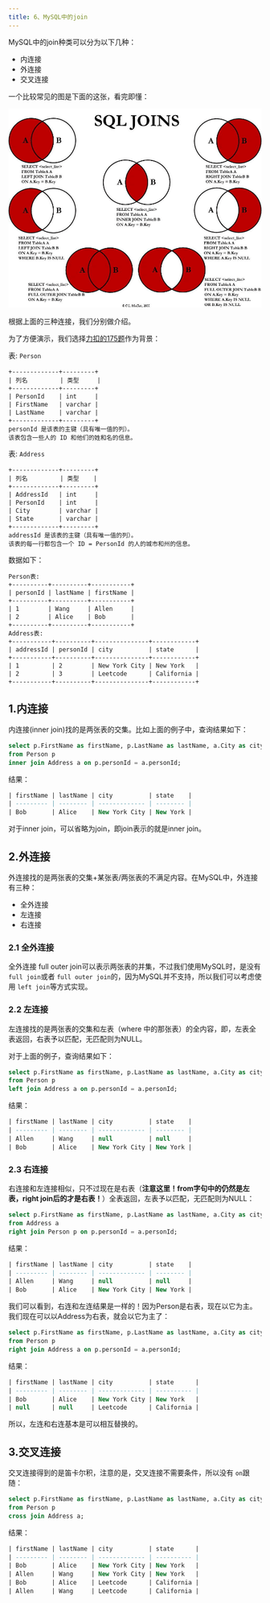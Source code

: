 ```yaml
---
title: 6、MySQL中的join
---
```

MySQL中的join种类可以分为以下几种：

- 内连接
- 外连接
- 交叉连接

一个比较常见的图是下面的这张，看完即懂：

![1712536900706](image/join/1712536900706.png)

根据上面的三种连接，我们分别做介绍。

为了方便演示，我们选择[力扣的175题](https://leetcode.cn/problems/combine-two-tables/description/)作为背景：

表: `Person`

```
+-------------+---------+
| 列名         | 类型     |
+-------------+---------+
| PersonId    | int     |
| FirstName   | varchar |
| LastName    | varchar |
+-------------+---------+
personId 是该表的主键（具有唯一值的列）。
该表包含一些人的 ID 和他们的姓和名的信息。
```

表: `Address`

```
+-------------+---------+
| 列名         | 类型    |
+-------------+---------+
| AddressId   | int     |
| PersonId    | int     |
| City        | varchar |
| State       | varchar |
+-------------+---------+
addressId 是该表的主键（具有唯一值的列）。
该表的每一行都包含一个 ID = PersonId 的人的城市和州的信息。
```

数据如下：

```
Person表:
+----------+----------+-----------+
| personId | lastName | firstName |
+----------+----------+-----------+
| 1        | Wang     | Allen     |
| 2        | Alice    | Bob       |
+----------+----------+-----------+
Address表:
+-----------+----------+---------------+------------+
| addressId | personId | city          | state      |
+-----------+----------+---------------+------------+
| 1         | 2        | New York City | New York   |
| 2         | 3        | Leetcode      | California |
+-----------+----------+---------------+------------+
```

## 1.内连接

内连接(inner join)找的是两张表的交集。比如上面的例子中，查询结果如下：

```sql
select p.FirstName as firstName, p.LastName as lastName, a.City as city, a.State as state
from Person p
inner join Address a on p.personId = a.personId;
```

结果：

```sql
| firstName | lastName | city          | state    |
| --------- | -------- | ------------- | -------- |
| Bob       | Alice    | New York City | New York |
```

对于inner join，可以省略为join，即join表示的就是inner join。

## 2.外连接

外连接找的是两张表的交集+某张表/两张表的不满足内容。在MySQL中，外连接有三种：

- 全外连接
- 左连接
- 右连接

### 2.1 全外连接

全外连接 full outer join可以表示两张表的并集，不过我们使用MySQL时，是没有 `full join`或者 `full outer join`的，因为MySQL并不支持，所以我们可以考虑使用 `left join`等方式实现。

### 2.2 左连接

左连接找的是两张表的交集和左表（where 中的那张表）的全内容，即，左表全表返回，右表予以匹配，无匹配则为NULL。

对于上面的例子，查询结果如下：

```sql
select p.FirstName as firstName, p.LastName as lastName, a.City as city, a.State as state
from Person p
left join Address a on p.personId = a.personId;
```

结果：

```sql
| firstName | lastName | city          | state    |
| --------- | -------- | ------------- | -------- |
| Allen     | Wang     | null          | null     |
| Bob       | Alice    | New York City | New York |
```

### 2.3 右连接

右连接和左连接相似，只不过现在是右表（**注意这里！from字句中的仍然是左表，right join后的才是右表！**）全表返回，左表予以匹配，无匹配则为NULL：

```sql
select p.FirstName as firstName, p.LastName as lastName, a.City as city, a.State as state
from Address a
right join Person p on p.personId = a.personId;
```

结果：

```sql
| firstName | lastName | city          | state    |
| --------- | -------- | ------------- | -------- |
| Allen     | Wang     | null          | null     |
| Bob       | Alice    | New York City | New York |
```

我们可以看到，右连和左连结果是一样的！因为Person是右表，现在以它为主。我们现在可以以Address为右表，就会以它为主了：

```sql
select p.FirstName as firstName, p.LastName as lastName, a.City as city, a.State as state
from Person p
right join Address a on p.personId = a.personId;
```

结果：

```sql
| firstName | lastName | city          | state      |
| --------- | -------- | ------------- | ---------- |
| Bob       | Alice    | New York City | New York   |
| null      | null     | Leetcode      | California |
```

所以，左连和右连基本是可以相互替换的。

## 3.交叉连接

交叉连接得到的是笛卡尔积，注意的是，交叉连接不需要条件，所以没有 `on`跟随：

```sql
select p.FirstName as firstName, p.LastName as lastName, a.City as city, a.State as state
from Person p
cross join Address a;
```

结果：

```sql
| firstName | lastName | city          | state      |
| --------- | -------- | ------------- | ---------- |
| Bob       | Alice    | New York City | New York   |
| Allen     | Wang     | New York City | New York   |
| Bob       | Alice    | Leetcode      | California |
| Allen     | Wang     | Leetcode      | California |
```
